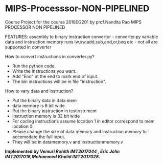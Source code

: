 # MIPS-Processsor-NON-PIPELINED
Course Project for the course 2018EG201 by prof.Nandita Rao
MIPS PROCESSOR NON PIPELINED

FEATURES:
assembly to binary instruction convertor - converter.py
variable data and instruction memory
runs lw,sw,add,sub,and,or,beq etc - not all are supported in converter



How to convert instructions in converter.py?
- Run the python code.
- Write the instructions you want.
- Add "End" at the end to mark end of input.
- The bin instructions will be in file "instruction".

How to vary data and instruction?
- Put the binary data in data.mem
- data memory is 8 bit wide    
- Put the binary instruction in testinstr.mem
- instruction memory is 32 bit wide
- For coding instructions assume location 1 in editor correspond to mem location 0
- Please change the size of data memory and instruction memory to accomodate the full input.
- They will be in datamemory.v and instructionmemory.v


**Implemented by  _Vemuri Rohith IMT2017044 , Eric John IMT2017016,Mohammed Khalid IMT2017028_.**
    
